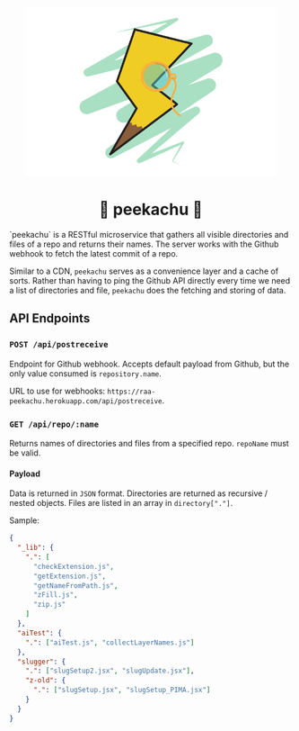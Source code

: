 <div align="center">
    <img src="./docs/peeker-01.png" alt="peeker illustration" height="300">
    <h1>👀️ peekachu 👀️</h1>
</div>
`peekachu` is a RESTful microservice that gathers all visible directories and files of a repo and returns their names. The server works with the Github webhook to fetch the latest commit of a repo.

Similar to a CDN, `peekachu` serves as a convenience layer and a cache of sorts. Rather than having to ping the Github API directly every time we need a list of directories and file, `peekachu` does the fetching and storing of data.

## API Endpoints
### `POST /api/postreceive`
Endpoint for Github webhook. Accepts default payload from Github, but the only value consumed is `repository.name`.

URL to use for webhooks: `https://raa-peekachu.herokuapp.com/api/postreceive`.

### `GET /api/repo/:name`
Returns names of directories and files from a specified repo. `repoName` must be valid.

#### Payload
Data is returned in `JSON` format. Directories are returned as recursive / nested objects. Files are listed in an array in `directory["."]`.

Sample:
```json
{
  "_lib": {
    ".": [
      "checkExtension.js",
      "getExtension.js",
      "getNameFromPath.js",
      "zFill.js",
      "zip.js"
    ]
  },
  "aiTest": {
    ".": ["aiTest.js", "collectLayerNames.js"]
  },
  "slugger": {
    ".": ["slugSetup2.jsx", "slugUpdate.jsx"],
    "z-old": {
      ".": ["slugSetup.jsx", "slugSetup_PIMA.jsx"]
    }
  }
}
```
